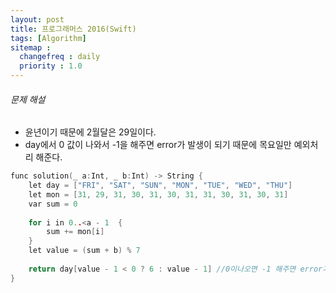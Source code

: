 ```yaml
---
layout: post
title: 프로그래머스 2016(Swift)
tags: [Algorithm]
sitemap :
  changefreq : daily
  priority : 1.0
---
```


###### 문제 해설

- 윤년이기 때문에 2월달은 29일이다.
- day에서 0 값이 나와서 -1을 해주면 error가 발생이 되기 때문에 목요일만 예외처리 해준다. 

```c
func solution(_ a:Int, _ b:Int) -> String {
    let day = ["FRI", "SAT", "SUN", "MON", "TUE", "WED", "THU"]
    let mon = [31, 29, 31, 30, 31, 30, 31, 31, 30, 31, 30, 31]
    var sum = 0
    
    for i in 0..<a - 1  {
        sum += mon[i]
    }
    let value = (sum + b) % 7
    
    return day[value - 1 < 0 ? 6 : value - 1] //0이나오면 -1 해주면 error가 생기기때문에 목요일은 예외처리해준다.
}
```
